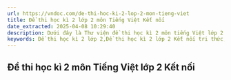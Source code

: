 ```yaml
---
url: https://vndoc.com/de-thi-hoc-ki-2-lop-2-mon-tieng-viet
title: Đề thi học kì 2 lớp 2 môn Tiếng Việt Kết nối
date_extracted: 2025-04-08 10:29:40
description: Dưới đây là Thư viện đề thi học kì 2 môn tiếng Việt lớp 2 Kết nối tri thức giúp các em ôn tập lại kiến thức môn Tiếng Việt 2 hiệu quả hơn.
keywords: Đề thi học kì 2 lớp 2,Đề thi học kì 2 lớp 2 Kết nối tri thức,Đề thi học kì 2 lớp 2 môn Tiếng Việt Kết nối,Đề thi học kì 2 lớp 2 môn Tiếng Việt,đề thi học kì 2 môn tiếng việt lớp 2 Kết nối tri thức
---
```


## **Đề thi học kì 2 môn Tiếng Việt lớp 2 Kết nối**
